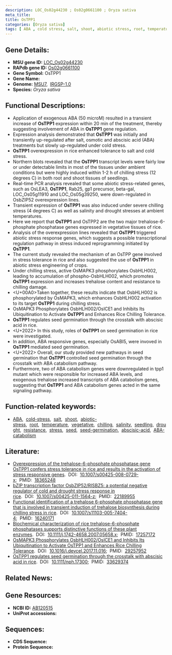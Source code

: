 ```yaml
---
description: LOC_Os02g44230 ; Os02g0661100 ; Oryza sativa
meta_title:
title: OsTPP1
categories: [Oryza sativa]
tags: [ ABA , cold stress, salt, shoot, abiotic stress, root, temperature, vegetative, chilling, salinity, seedling, drought, resistance, stress, seed, seed germination, abscisic acid, ABA, ABA catabolism]
---
```


## Gene Details:
- **MSU gene ID:** [LOC_Os02g44230](http://rice.uga.edu/cgi-bin/ORF_infopage.cgi?orf=LOC_Os02g44230)  
- **RAPdb gene ID:** [Os02g0661100](https://rapdb.dna.affrc.go.jp/locus/?name=Os02g0661100)  
- **Gene Symbol:** OsTPP1
- **Gene Name:**
- **Genome:**  [MSU7](http://rice.uga.edu/),&nbsp;&nbsp;[IRGSP-1.0](https://rapdb.dna.affrc.go.jp/download/irgsp1.html)
- **Species:** *Oryza sativa*

## Functional Descriptions:
   - Application of exogenous ABA (50 microM) resulted in a transient increase of **OsTPP1** expression within 20 min of the treatment, thereby suggesting involvement of ABA in **OsTPP1** gene regulation.
   - Expression analysis demonstrated that **OsTPP1** was initially and transiently up-regulated after salt, osmotic and abscisic acid (ABA) treatments but slowly up-regulated under cold stress.
   - **OsTPP1** overexpression in rice enhanced tolerance to salt and cold stress.
   - Northern blots revealed that the **OsTPP1** transcript levels were fairly low or under detectable limits in most of the tissues under ambient conditions but were highly induced within 1-2 h of chilling stress (12 degrees C) in both root and shoot tissues of seedlings.
   - Real-time PCR analysis revealed that some abiotic stress-related genes, such as OsLEA3, **OsTPP1**, Rab25, gp1 precursor, beta-gal, LOC_Os05g11910 and LOC_Os05g39250, were down-regulated in OsbZIP52 overexpression lines.
   - Transient expression of **OsTPP1** was also induced under severe chilling stress (4 degrees C) as well as salinity and drought stresses at ambient temperatures.
   - Here we report that **OsTPP1** and OsTPP2 are the two major trehalose-6-phosphate phosphatase genes expressed in vegetative tissues of rice.
   - Analysis of the overexpression lines revealed that **OsTPP1** triggered abiotic stress response genes, which suggests a possible transcriptional regulation pathway in stress induced reprogramming initiated by **OsTPP1**.
   - The current study revealed the mechanism of an OsTPP gene involved in stress tolerance in rice and also suggested the use of **OsTPP1** in abiotic stress engineering of crops.
   - Under chilling stress, active OsMAPK3 phosphorylates OsbHLH002, leading to accumulation of phospho-OsbHLH002, which promotes **OsTPP1** expression and increases trehalose content and resistance to chilling damage.
   - <U+00A0>Taken together, these results indicate that OsbHLH002 is phosphorylated by OsMAPK3, which enhances OsbHLH002 activation to its target **OsTPP1** during chilling stress.
   - OsMAPK3 Phosphorylates OsbHLH002/OsICE1 and Inhibits Its Ubiquitination to Activate **OsTPP1** and Enhances Rice Chilling Tolerance.
   - **OsTPP1** regulates seed germination through the crosstalk with abscisic acid in rice.
   - <U+2022> In this study, roles of **OsTPP1** on seed germination in rice were investigated.
   - In addition, ABA responsive genes, especially OsABI5, were invoved in **OsTPP1** mediated seed germination.
   - <U+2022> Overall, our study provided new pathways in seed germination that **OsTPP1** controlled seed germination through the crosstalk with ABA catabolism pathway.
   - Furthermore, two of ABA catabolism genes were downregulated in tpp1 mutant which were responsible for increased ABA levels, and exogenous trehalose increased transcripts of ABA catabolism genes, suggesting that **OsTPP1** and ABA catabolism genes acted in the same signaling pathway.

## Function-related keywords:
   - [ABA](/tags/ABA/),&nbsp;&nbsp;[cold-stress](/tags/cold-stress/),&nbsp;&nbsp;[salt](/tags/salt/),&nbsp;&nbsp;[shoot](/tags/shoot/),&nbsp;&nbsp;[abiotic-stress](/tags/abiotic-stress/),&nbsp;&nbsp;[root](/tags/root/),&nbsp;&nbsp;[temperature](/tags/temperature/),&nbsp;&nbsp;[vegetative](/tags/vegetative/),&nbsp;&nbsp;[chilling](/tags/chilling/),&nbsp;&nbsp;[salinity](/tags/salinity/),&nbsp;&nbsp;[seedling](/tags/seedling/),&nbsp;&nbsp;[drought](/tags/drought/),&nbsp;&nbsp;[resistance](/tags/resistance/),&nbsp;&nbsp;[stress](/tags/stress/),&nbsp;&nbsp;[seed](/tags/seed/),&nbsp;&nbsp;[seed-germination](/tags/seed-germination/),&nbsp;&nbsp;[abscisic-acid](/tags/abscisic-acid/),&nbsp;&nbsp;[ABA-catabolism](/tags/ABA-catabolism/)

## Literature:
   - [Overexpression of the trehalose-6-phosphate phosphatase gene OsTPP1 confers stress tolerance in rice and results in the activation of stress responsive genes](https://www.doi.org/10.1007/s00425-008-0729-x).&nbsp;&nbsp;DOI:&nbsp;&nbsp;[10.1007/s00425-008-0729-x](https://www.doi.org/10.1007/s00425-008-0729-x);&nbsp;&nbsp;PMID:&nbsp;&nbsp;[18365248](https://pubmed.ncbi.nlm.nih.gov/18365248/)
   - [bZIP transcription factor OsbZIP52/RISBZ5: a potential negative regulator of cold and drought stress response in rice](https://www.doi.org/10.1007/s00425-011-1564-z).&nbsp;&nbsp;DOI:&nbsp;&nbsp;[10.1007/s00425-011-1564-z](https://www.doi.org/10.1007/s00425-011-1564-z);&nbsp;&nbsp;PMID:&nbsp;&nbsp;[22189955](https://pubmed.ncbi.nlm.nih.gov/22189955/)
   - [Functional identification of a trehalose 6-phosphate phosphatase gene that is involved in transient induction of trehalose biosynthesis during chilling stress in rice](https://www.doi.org/10.1007/s11103-005-7404-4).&nbsp;&nbsp;DOI:&nbsp;&nbsp;[10.1007/s11103-005-7404-4](https://www.doi.org/10.1007/s11103-005-7404-4);&nbsp;&nbsp;PMID:&nbsp;&nbsp;[16240171](https://pubmed.ncbi.nlm.nih.gov/16240171/)
   - [Biochemical characterization of rice trehalose-6-phosphate phosphatases supports distinctive functions of these plant enzymes](https://www.doi.org/10.1111/j.1742-4658.2007.05658.x).&nbsp;&nbsp;DOI:&nbsp;&nbsp;[10.1111/j.1742-4658.2007.05658.x](https://www.doi.org/10.1111/j.1742-4658.2007.05658.x);&nbsp;&nbsp;PMID:&nbsp;&nbsp;[17257172](https://pubmed.ncbi.nlm.nih.gov/17257172/)
   - [OsMAPK3 Phosphorylates OsbHLH002/OsICE1 and Inhibits Its Ubiquitination to Activate OsTPP1 and Enhances Rice Chilling Tolerance](https://www.doi.org/10.1016/j.devcel.2017.11.016).&nbsp;&nbsp;DOI:&nbsp;&nbsp;[10.1016/j.devcel.2017.11.016](https://www.doi.org/10.1016/j.devcel.2017.11.016);&nbsp;&nbsp;PMID:&nbsp;&nbsp;[29257952](https://pubmed.ncbi.nlm.nih.gov/29257952/)
   - [OsTPP1 regulates seed germination through the crosstalk with abscisic acid in rice](https://www.doi.org/10.1111/nph.17300).&nbsp;&nbsp;DOI:&nbsp;&nbsp;[10.1111/nph.17300](https://www.doi.org/10.1111/nph.17300);&nbsp;&nbsp;PMID:&nbsp;&nbsp;[33629374](https://pubmed.ncbi.nlm.nih.gov/33629374/)

## Related News:

## Gene Resources:
- **NCBI ID:**  [AB120515](http://www.ncbi.nlm.nih.gov/nuccore/AB120515)
- **UniProt accessions:** [](https://www.uniprot.org/uniprotkb//entry)

## Sequences:
- **CDS Sequence:**
- **Protein Sequence:**
